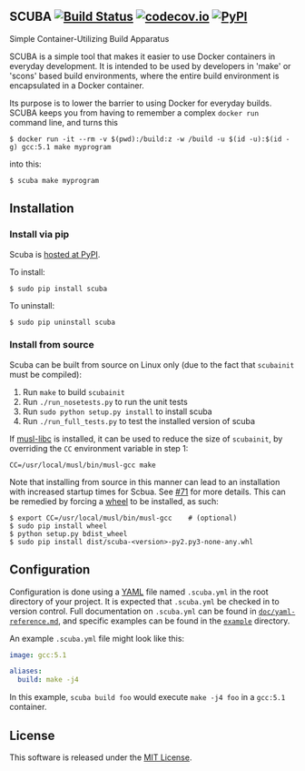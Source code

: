 SCUBA  [![Build Status](https://travis-ci.org/JonathonReinhart/scuba.svg?branch=master)](https://travis-ci.org/JonathonReinhart/scuba) [![codecov.io](https://codecov.io/github/JonathonReinhart/scuba/coverage.svg?branch=master)](https://codecov.io/github/JonathonReinhart/scuba?branch=master) [![PyPI](https://img.shields.io/pypi/v/scuba.svg)](https://pypi.python.org/pypi/scuba)
-----

Simple Container-Utilizing Build Apparatus

SCUBA is a simple tool that makes it easier to use Docker containers in everyday development.
It is intended to be used by developers in 'make' or 'scons' based build environments, where
the entire build environment is encapsulated in a Docker container.

Its purpose is to lower the barrier to using Docker for everyday builds. SCUBA keeps you from
having to remember a complex `docker run` command line, and turns this

    $ docker run -it --rm -v $(pwd):/build:z -w /build -u $(id -u):$(id -g) gcc:5.1 make myprogram

into this:

    $ scuba make myprogram

## Installation

### Install via pip
Scuba is [hosted at PyPI](https://pypi.python.org/pypi/scuba).

To install:

    $ sudo pip install scuba

To uninstall:

    $ sudo pip uninstall scuba

### Install from source
Scuba can be built from source on Linux only (due to the fact that `scubainit`
must be compiled):

1. Run `make` to build `scubainit`
2. Run `./run_nosetests.py` to run the unit tests
3. Run `sudo python setup.py install` to install scuba
4. Run `./run_full_tests.py` to test the installed version of scuba

If [musl-libc] is installed, it can be used to reduce the size of `scubainit`,
by overriding the `CC` environment variable in step 1:

`CC=/usr/local/musl/bin/musl-gcc make`

Note that installing from source in this manner can lead to an installation
with increased startup times for Scbua. See [#71] for more details. This can be
remedied by forcing a [wheel] to be installed, as such:

```
$ export CC=/usr/local/musl/bin/musl-gcc    # (optional)
$ sudo pip install wheel
$ python setup.py bdist_wheel
$ sudo pip install dist/scuba-<version>-py2.py3-none-any.whl
```

## Configuration

Configuration is done using a [YAML](http://yaml.org/) file named `.scuba.yml` in the root
directory of your project. It is expected that `.scuba.yml` be checked in to version control.
Full documentation on `.scuba.yml` can be found in [`doc/yaml-reference.md`](doc/yaml-reference.md),
and specific examples can be found in the [`example`](example/) directory.

An example `.scuba.yml` file might look like this:

```yaml
image: gcc:5.1

aliases:
  build: make -j4
```

In this example, `scuba build foo` would execute `make -j4 foo` in a `gcc:5.1` container.

## License

This software is released under the [MIT License](https://opensource.org/licenses/MIT).




[musl-libc]: https://www.musl-libc.org/
[#71]: https://github.com/JonathonReinhart/scuba/issues/71
[wheel]: http://pythonwheels.com/
